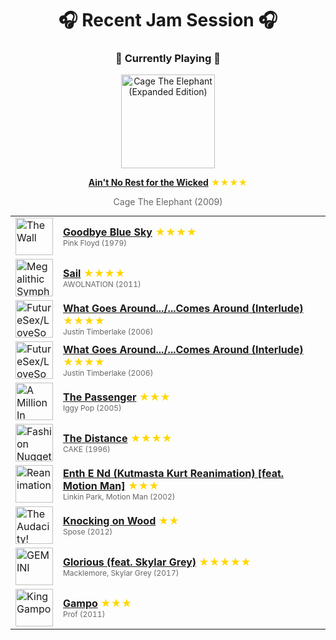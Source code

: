 <div align='center'>

# 🎧 Recent Jam Session 🎧

<h3>🎵 Currently Playing 🎵</h3>

<a href="https://open.spotify.com/track/3Pzh926pXggbMe2ZpXyMV7"><img src="https://i.scdn.co/image/ab67616d0000b273e4800c920780ac18d4ab6730" width="150" height="150" alt="Cage The Elephant (Expanded Edition)" /></a>

<b><a href="https://open.spotify.com/track/3Pzh926pXggbMe2ZpXyMV7">Ain't No Rest for the Wicked</a></b><span style="color: gold;"> ★★★★</span>

<span style="color: #666;">Cage The Elephant (2009)</span>

<table style='margin: 0 auto; max-width: 550px;'>
<tr>
<td width="60"><a href="https://open.spotify.com/track/0ESdtt9cjGZUkUbaubSrv2"><img src="https://i.scdn.co/image/ab67616d0000b2735d48e2f56d691f9a4e4b0bdf" width="60" height="60" alt="The Wall" /></a></td>
<td><b><a href="https://open.spotify.com/track/0ESdtt9cjGZUkUbaubSrv2">Goodbye Blue Sky</a></b> <span style="color: gold;"> ★★★★</span><br><span style="font-size: 12px; color: #666;">Pink Floyd (1979)</span></td>
</tr>
<tr>
<td width="60"><a href="https://open.spotify.com/track/7ueP5u2qkdZbIPN2YA6LR0"><img src="https://i.scdn.co/image/ab67616d0000b27332f1572738340ddc9569c54b" width="60" height="60" alt="Megalithic Symphony" /></a></td>
<td><b><a href="https://open.spotify.com/track/7ueP5u2qkdZbIPN2YA6LR0">Sail</a></b> <span style="color: gold;"> ★★★★</span><br><span style="font-size: 12px; color: #666;">AWOLNATION (2011)</span></td>
</tr>
<tr>
<td width="60"><a href="https://open.spotify.com/track/3pD0f7hSJg2XdQ6udw5Tey"><img src="https://i.scdn.co/image/ab67616d0000b273c6ba98fd3f3b396a6c6f7091" width="60" height="60" alt="FutureSex/LoveSounds" /></a></td>
<td><b><a href="https://open.spotify.com/track/3pD0f7hSJg2XdQ6udw5Tey">What Goes Around.../...Comes Around (Interlude)</a></b> <span style="color: gold;"> ★★★★</span><br><span style="font-size: 12px; color: #666;">Justin Timberlake (2006)</span></td>
</tr>
<tr>
<td width="60"><a href="https://open.spotify.com/track/3pD0f7hSJg2XdQ6udw5Tey"><img src="https://i.scdn.co/image/ab67616d0000b273c6ba98fd3f3b396a6c6f7091" width="60" height="60" alt="FutureSex/LoveSounds" /></a></td>
<td><b><a href="https://open.spotify.com/track/3pD0f7hSJg2XdQ6udw5Tey">What Goes Around.../...Comes Around (Interlude)</a></b> <span style="color: gold;"> ★★★★</span><br><span style="font-size: 12px; color: #666;">Justin Timberlake (2006)</span></td>
</tr>
<tr>
<td width="60"><a href="https://open.spotify.com/track/6pkv89yzv9kw6Vxhz8nSIH"><img src="https://i.scdn.co/image/ab67616d0000b27357ebfccbef07ebff2a495843" width="60" height="60" alt="A Million In Prizes: Iggy Pop Anthology (Edited Version)" /></a></td>
<td><b><a href="https://open.spotify.com/track/6pkv89yzv9kw6Vxhz8nSIH">The Passenger</a></b> <span style="color: gold;"> ★★★</span><br><span style="font-size: 12px; color: #666;">Iggy Pop (2005)</span></td>
</tr>
<tr>
<td width="60"><a href="https://open.spotify.com/track/1szwDbVdIdoQq5mG5GXAmJ"><img src="https://i.scdn.co/image/ab67616d0000b27300df6727e2cfe905baa75c1e" width="60" height="60" alt="Fashion Nugget" /></a></td>
<td><b><a href="https://open.spotify.com/track/1szwDbVdIdoQq5mG5GXAmJ">The Distance</a></b> <span style="color: gold;"> ★★★★</span><br><span style="font-size: 12px; color: #666;">CAKE (1996)</span></td>
</tr>
<tr>
<td width="60"><a href="https://open.spotify.com/track/50xYqUTVCvoqRLuyWFuG3r"><img src="https://i.scdn.co/image/ab67616d0000b27391e2fd0e284ca923b8743b6a" width="60" height="60" alt="Reanimation" /></a></td>
<td><b><a href="https://open.spotify.com/track/50xYqUTVCvoqRLuyWFuG3r">Enth E Nd (Kutmasta Kurt Reanimation) [feat. Motion Man]</a></b> <span style="color: gold;"> ★★★</span><br><span style="font-size: 12px; color: #666;">Linkin Park, Motion Man (2002)</span></td>
</tr>
<tr>
<td width="60"><a href="https://open.spotify.com/track/5nGkMHDKE3HOjjxk4WoqoA"><img src="https://i.scdn.co/image/ab67616d0000b27318fc5ca6f06026dcb2719350" width="60" height="60" alt="The Audacity! (Deluxe Edition)" /></a></td>
<td><b><a href="https://open.spotify.com/track/5nGkMHDKE3HOjjxk4WoqoA">Knocking on Wood</a></b> <span style="color: gold;"> ★★</span><br><span style="font-size: 12px; color: #666;">Spose (2012)</span></td>
</tr>
<tr>
<td width="60"><a href="https://open.spotify.com/track/0CokSRCu5hZgPxcZBaEzVE"><img src="https://i.scdn.co/image/ab67616d0000b2732e94b668c60b06deb1c3a05c" width="60" height="60" alt="GEMINI" /></a></td>
<td><b><a href="https://open.spotify.com/track/0CokSRCu5hZgPxcZBaEzVE">Glorious (feat. Skylar Grey)</a></b> <span style="color: gold;"> ★★★★★</span><br><span style="font-size: 12px; color: #666;">Macklemore, Skylar Grey (2017)</span></td>
</tr>
<tr>
<td width="60"><a href="https://open.spotify.com/track/3LHkBX1kT7xOe0yG159B95"><img src="https://i.scdn.co/image/ab67616d0000b27360c11533e1cb8e606f7042b9" width="60" height="60" alt="King Gampo" /></a></td>
<td><b><a href="https://open.spotify.com/track/3LHkBX1kT7xOe0yG159B95">Gampo</a></b> <span style="color: gold;"> ★★★</span><br><span style="font-size: 12px; color: #666;">Prof (2011)</span></td>
</tr>
</table>
</div>

